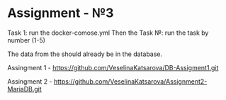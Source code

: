 # Assignment - №3

Task 1: run the docker-comose.yml
Then the Task №: run the task by number (1-5)

The data from the should already be in the database.


Assingment 1 - https://github.com/VeselinaKatsarova/DB-Assigment1.git

Assingment 2 - https://github.com/VeselinaKatsarova/Assignment2-MariaDB.git
